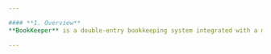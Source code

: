 ```yaml
---

#### **1. Overview**  
**BookKeeper** is a double-entry bookkeeping system integrated with a modular database management system (DBMS) and a terminal user interface (TUI). Designed with simplicity and extensibility in mind, it adheres to the KISS principle and supports features like cryptocurrency wallet integration (non-custodial), schema compilation, and error logging. The project is actively developed in C and targets users seeking a customizable framework for financial tracking or database management .  

---
```

